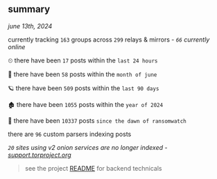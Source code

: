
## summary
_june 13th, 2024_

currently tracking `163` groups across `299` relays & mirrors - _`66` currently online_

⏲ there have been `17` posts within the `last 24 hours`

🦈 there have been `58` posts within the `month of june`

🪐 there have been `509` posts within the `last 90 days`

🏚 there have been `1055` posts within the `year of 2024`

🦕 there have been `10337` posts `since the dawn of ransomwatch`

there are `96` custom parsers indexing posts

_`20` sites using v2 onion services are no longer indexed - [support.torproject.org](https://support.torproject.org/onionservices/v2-deprecation/)_

> see the project [README](https://github.com/joshhighet/ransomwatch#ransomwatch--) for backend technicals

